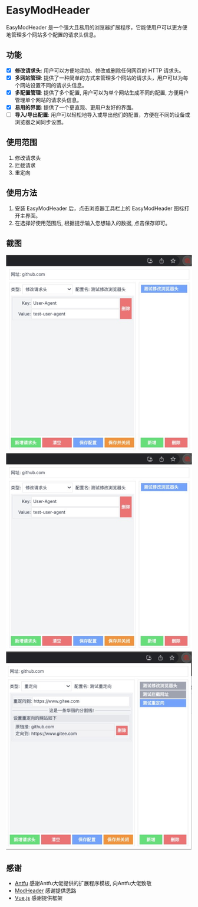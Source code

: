 # EasyModHeader

EasyModHeader 是一个强大且易用的浏览器扩展程序，它能使用户可以更方便地管理多个网站多个配置的请求头信息。

## 功能

- [x] **修改请求头**: 用户可以方便地添加、修改或删除任何网页的 HTTP 请求头。
- [x] **多网站管理**: 提供了一种简单的方式来管理多个网站的请求头，用户可以为每个网站设置不同的请求头信息。
- [x] **多配置管理**: 提供了多个配置, 用户可以为单个网站生成不同的配置, 方便用户管理单个网站的请求头信息。
- [x] **易用的界面**: 提供了一个更直观、更用户友好的界面。
- [ ] **导入/导出配置**: 用户可以轻松地导入或导出他们的配置，方便在不同的设备或浏览器之间同步设置。

## 使用范围

1. 修改请求头
2. 拦截请求
3. 重定向

## 使用方法

1. 安装 EasyModHeader 后，点击浏览器工具栏上的 EasyModHeader 图标打开主界面。
2. 在选择好使用范围后, 根据提示输入您想输入的数据, 点击保存即可。

## 截图

![请修改请求](screenshots/1_修改请求头.jpg)
![拦截请求](screenshots/2_拦截请求.jpg)
![重定向](screenshots/3_重定向.jpg)

## 感谢

- [Antfu](https://github.com/antfu) 感谢Antfu大佬提供的扩展程序模板, 向Antfu大佬致敬
- [ModHeader](https://chrome.google.com/webstore/detail/modheader-modify-http-hea/idgpnmonknjnojddfkpgkljpfnnfcklj?hl=zh-CN) 感谢提供思路
- [Vue.js](https://cn.vuejs.org/) 感谢提供框架
